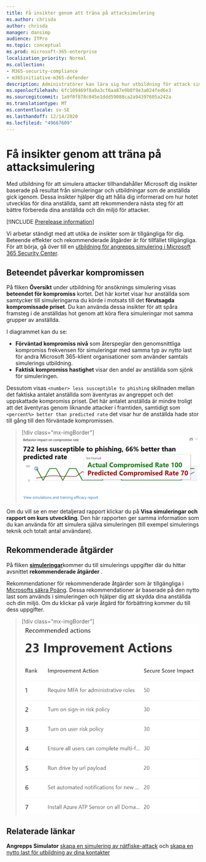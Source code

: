 ```yaml
---
title: Få insikter genom att träna på attacksimulering
ms.author: chrisda
author: chrisda
manager: dansimp
audience: ITPro
ms.topic: conceptual
ms.prod: microsoft-365-enterprise
localization_priority: Normal
ms.collection:
- M365-security-compliance
- m365initiative-m365-defender
description: Administratörer kan lära sig hur utbildning för attack simulering i Microsoft 365 Security Center påverkar anställda och kan få insikter från simulering och utbildning.
ms.openlocfilehash: 6fc109469f8a9a3cf6aa87e9b8f9e3a024fed6e3
ms.sourcegitcommit: 1a9f0f878c045e1ddd59088ca2a94397605a242a
ms.translationtype: MT
ms.contentlocale: sv-SE
ms.lasthandoff: 12/14/2020
ms.locfileid: "49667609"
---
```

# <a name="gain-insights-through-attack-simulation-training"></a>Få insikter genom att träna på attacksimulering

Med utbildning för att simulera attacker tillhandahåller Microsoft dig insikter baserade på resultat från simuleringar och utbildningar som de anställda gick igenom. Dessa insikter hjälper dig att hålla dig informerad om hur hotet utvecklas för dina anställda, samt att rekommendera nästa steg för att bättre förbereda dina anställda och din miljö för attacker.

[!INCLUDE [Prerelease information](../includes/prerelease.md)]

Vi arbetar ständigt med att utöka de insikter som är tillgängliga för dig. Beteende effekter och rekommenderade åtgärder är för tillfället tillgängliga. För att börja, gå över till en [utbildning för angrepps simulering i Microsoft 365 Security Center](https://security.microsoft.com/attacksimulator?viewid=overview).

## <a name="behavior-impact-on-compromise-rate"></a>Beteendet påverkar kompromissen

På fliken **Översikt** under utbildning för ansöknings simulering visas **beteendet för kompromiss** kortet. Det här kortet visar hur anställda som samtycker till simuleringarna du körde i motsats till det **förutsagda kompromissade priset**. Du kan använda dessa insikter för att spåra framsteg i de anställdas hot genom att köra flera simuleringar mot samma grupper av anställda.

I diagrammet kan du se:

- **Förväntad kompromiss nivå** som återspeglar den genomsnittliga kompromiss frekvensen för simuleringar med samma typ av nytto last för andra Microsoft 365-klient organisationer som använder samtals simulerings utbildning.
- **Faktisk kompromiss hastighet** visar den andel av anställda som sjönk för simuleringen.

Dessutom visas `<number> less susceptible to phishing` skillnaden mellan det faktiska antalet anställda som äventyras av angreppet och det uppskattade kompromiss priset. Det här antalet anställda är mindre troligt att det äventyras genom liknande attacker i framtiden, samtidigt som `<percent%> better than predicted rate` det visar hur de anställda hade stor till gång till den förväntade kompromissen.

> [!div class="mx-imgBorder"]
> ![Kurs kort i Översikt över hantering av angrepp](../../media/attack-sim-preview-behavior-impact-card.png)

Om du vill se en mer detaljerad rapport klickar du på **Visa simuleringar och rapport om kurs utveckling**. Den här rapporten ger samma information som du kan använda för att simulera själva simuleringen (till exempel simulerings teknik och totalt antal användare).

## <a name="recommended-actions"></a>Rekommenderade åtgärder

På fliken [ **simuleringar**](https://security.microsoft.com/attacksimulator?viewid=simulations)kommer du till simulerings uppgifter där du hittar avsnittet **rekommenderade åtgärder** .

Rekommendationer för rekommenderade åtgärder som är tillgängliga i [Microsofts säkra Poäng](https://docs.microsoft.com/microsoft-365/security/mtp/microsoft-secure-score). Dessa rekommendationer är baserade på den nytto last som används i simuleringen och hjälper dig att skydda dina anställda och din miljö. Om du klickar på varje åtgärd för förbättring kommer du till dess uppgifter.

> [!div class="mx-imgBorder"]
> ![Avsnittet rekommendations åtgärder i utbildning för simulering av attacker](../../media/attack-sim-preview-recommended-actions.png)

## <a name="related-links"></a>Relaterade länkar

**Angrepps Simulator** [skapa en simulering av nätfiske-attack](attack-simulation-training.md) och [skapa en nytto last för utbildning av dina kontakter](attack-simulation-training-payloads.md)
